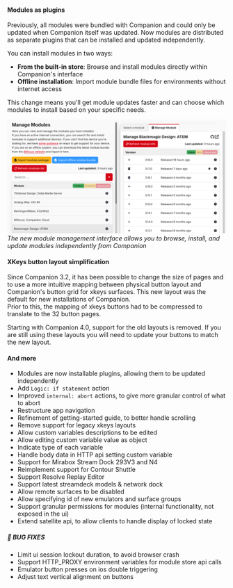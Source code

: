 #### Modules as plugins

Previously, all modules were bundled with Companion and could only be updated when Companion itself was updated. Now modules are distributed as separate plugins that can be installed and updated independently.

You can install modules in two ways:

- **From the built-in store**: Browse and install modules directly within Companion's interface
- **Offline installation**: Import module bundle files for environments without internet access

This change means you'll get module updates faster and can choose which modules to install based on your specific needs.

![Module Management Interface](v4-0-0/module-management.png)
_The new module management interface allows you to browse, install, and update modules independently from Companion_

#### XKeys button layout simplification

Since Companion 3.2, it has been possible to change the size of pages and to use a more intuitive mapping between physical button layout and Companion's button grid for xkeys surfaces. This new layout was the default for new installations of Companion.  
Prior to this, the mapping of xkeys buttons had to be compressed to translate to the 32 button pages.

Starting with Companion 4.0, support for the old layouts is removed. If you are still using these layouts you will need to update your buttons to match the new layout.

#### And more

- Modules are now installable plugins, allowing them to be updated independently
- Add `Logic: if statement` action
- Improved `internal: abort` actions, to give more granular control of what to abort
- Restructure app navigation
- Refinement of getting-started guide, to better handle scrolling
- Remove support for legacy xkeys layouts
- Allow custom variables descriptions to be edited
- Allow editing custom variable value as object
- Indicate type of each variable
- Handle body data in HTTP api setting custom variable
- Support for Mirabox Stream Dock 293V3 and N4
- Reimplement support for Contour Shuttle
- Support Resolve Replay Editor
- Support latest streamdeck models & network dock
- Allow remote surfaces to be disabled
- Allow specifying id of new emulators and surface groups
- Support granular permissions for modules (internal functionality, not exposed in the ui)
- Extend satellite api, to allow clients to handle display of locked state

##### 🐞 BUG FIXES

- Limit ui session lockout duration, to avoid browser crash
- Support HTTP_PROXY environment variables for module store api calls
- Emulator button presses on ios double triggering
- Adjust text vertical alignment on buttons
